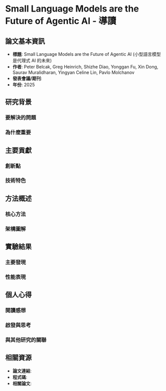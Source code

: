 # Small Language Models are the Future of Agentic AI - 導讀

## 論文基本資訊
- **標題**: Small Language Models are the Future of Agentic AI (小型語言模型是代理式 AI 的未來)
- **作者**: Peter Belcak, Greg Heinrich, Shizhe Diao, Yonggan Fu, Xin Dong, Saurav Muralidharan, Yingyan Celine Lin, Pavlo Molchanov
- **發表會議/期刊**: 
- **年份**: 2025

## 研究背景
### 要解決的問題
### 為什麼重要

## 主要貢獻
### 創新點
### 技術特色

## 方法概述
### 核心方法
### 架構圖解

## 實驗結果
### 主要發現
### 性能表現

## 個人心得
### 閱讀感想
### 啟發與思考
### 與其他研究的關聯

## 相關資源
- **論文連結**: 
- **程式碼**: 
- **相關論文**: 
